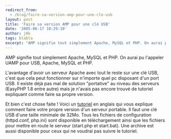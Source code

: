 ```yaml
---
redirect_from:
  - /blog/faire-sa-version-amp-pour-une-cle-usb
layout: post
title: 'Faire sa version AMP pour une clé USB'
date: '2005-06-17 10:29:10'
author: j0k
tags: blabla
excerpt: "AMP signifie tout simplement Apache, MySQL et PHP. On aurai pu l'appeler UAMP pour USB, Apache, MySQL et PHP.     \nL'avantage d'avoir un serveur Apache avec tout le reste sur une clé USB, c'est que cela peut fonctionner sur n'importe quel pc disposant d'un port USB.   Il existe déjà pas mal de solution \"portative\" au niveau des serveurs (EasyPHP 1.8 entre      …"
---
```


AMP signifie tout simplement Apache, MySQL et PHP. On aurai pu l'appeler UAMP pour USB, Apache, MySQL et PHP.

L'avantage d'avoir un serveur Apache avec tout le reste sur une clé USB, c'est que cela peut fonctionner sur n'importe quel pc disposant d'un port USB.   Il existe déjà pas mal de solution "portative" au niveau des serveurs (EasyPHP 1.8 entre autre) mais je n'avais pas encore trouvé de tutoriel expliquant comme faire sa propre version.

Et bien c'est chose faite !   Voici un [tutoriel](http://firepages.com.au/php_usb.htm) en anglais qui vous explique comment faire votre propre version d'un serveur portable. Il faut une clé USB d'une taille minimale de 32Mo. Tous les fichiers de configuration (httpd.conf, php.ini) sont disponible en téléchargement ainsi que les fichiers pour mettre en route le serveur (start.php et start.bat).   Une archive est aussi disponible pour ceux qui ne voudrai pas suivre le tutoriel.
